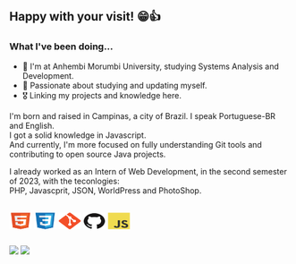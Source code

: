 ## Happy with your visit! 😁👍
### What I've been doing...

- 🔭 I'm at Anhembi Morumbi University, studying Systems Analysis and Development.
- 📖 Passionate about studying and updating myself.
- 🎖️ Linking my projects and knowledge here.

I'm born and raised in Campinas, a city of Brazil. I speak Portuguese-BR and English.</br>
I got a solid knowledge in Javascript.</br>
And currently, I'm more focused on fully understanding Git tools and contributing to open source Java projects.<br>

I already worked as an Intern of Web Development, in the second semester of 2023, with the teconlogies:</br>
PHP, Javascprit, JSON, WorldPress and PhotoShop.</br>

<div style="display: inline_block"><br>

  <img align="center" alt="HTML5" height="30" width="40" src="https://github.com/devicons/devicon/blob/master/icons/html5/html5-original.svg">
  
  <img align="center" alt="CSS3" height="30" width="40" src="https://github.com/devicons/devicon/blob/master/icons/css3/css3-original.svg">
  
  <img align="center" alt="Git" height="30" width="40" src="https://github.com/devicons/devicon/blob/master/icons/git/git-original.svg">
  
  <img align="center" alt="GitHub" height="30" width="40" src="https://github.com/devicons/devicon/blob/master/icons/github/github-original.svg">
  
  <img align="center" alt="JavaScript" height="30" width="40" src="https://github.com/devicons/devicon/blob/master/icons/javascript/javascript-original.svg">
  
</div>

##

<div>

  <a href = "https://www.hackerrank.com/profile/lohan_costa11"><img src="https://img.shields.io/badge/-Hackerrank-%23333?style=for-the-badge&logo=hackerrank&logoColor=green" target="_blank"></a>
  <a href = "https://www.linkedin.com/in/lohan-costa-de-carvalho" target="_blank"><img src="https://img.shields.io/badge/-LinkedIn-%230077B5?style=for-the-badge&logo=linkedin&logoColor=white" target="_blank"></a>

</div>
